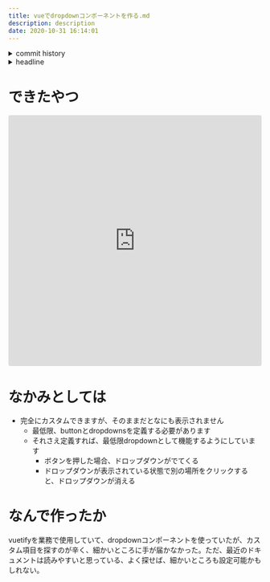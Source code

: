```yaml
---
title: vueでdropdownコンポーネントを作る.md
description: description
date: 2020-10-31 16:14:01
---
```

<!-- history area start -->
<details><summary>commit history</summary><div><ol>

</ol></div></details>
<!-- history area end -->
<!-- toc area start -->
<details><summary>headline</summary><div>
<!-- START doctoc generated TOC please keep comment here to allow auto update -->
<!-- DON'T EDIT THIS SECTION, INSTEAD RE-RUN doctoc TO UPDATE -->


- [できたやつ](#%E3%81%A7%E3%81%8D%E3%81%9F%E3%82%84%E3%81%A4)
- [なかみとしては](#%E3%81%AA%E3%81%8B%E3%81%BF%E3%81%A8%E3%81%97%E3%81%A6%E3%81%AF)
- [なんで作ったか](#%E3%81%AA%E3%82%93%E3%81%A7%E4%BD%9C%E3%81%A3%E3%81%9F%E3%81%8B)

<!-- END doctoc generated TOC please keep comment here to allow auto update -->

</div></details>

<!-- toc area end -->
# できたやつ

<iframe src="https://codesandbox.io/embed/dropdown-k1lil?fontsize=14&hidenavigation=1&theme=dark"
     style="width:100%; height:500px; border:0; border-radius: 4px; overflow:hidden;"
     title="dropdown"
     allow="accelerometer; ambient-light-sensor; camera; encrypted-media; geolocation; gyroscope; hid; microphone; midi; payment; usb; vr; xr-spatial-tracking"
     sandbox="allow-forms allow-modals allow-popups allow-presentation allow-same-origin allow-scripts"
   ></iframe>

# なかみとしては
- 完全にカスタムできますが、そのままだとなにも表示されません
  - 最低限、buttonとdropdownsを定義する必要があります
  - それさえ定義すれば、最低限dropdownとして機能するようにしています
    - ボタンを押した場合、ドロップダウンがでてくる
    - ドロップダウンが表示されている状態で別の場所をクリックすると、ドロップダウンが消える

# なんで作ったか

vuetifyを業務で使用していて、dropdownコンポーネントを使っていたが、カスタム項目を探すのが辛く、細かいところに手が届かなかった。ただ、最近のドキュメントは読みやすいと思っている、よく探せば、細かいところも設定可能かもしれない。
